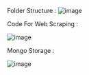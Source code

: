 Folder Structure :
![image](https://github.com/dharmesh7239/ASP/assets/63228729/7ef45e48-44ee-4af3-9993-8389fdd4bb6a)


Code For Web Scraping  :

![image](https://github.com/dharmesh7239/ASP/assets/63228729/31844d36-d802-4bdb-8f8d-2c7cc4858da4)

Mongo Storage :

![image](https://github.com/dharmesh7239/ASP/assets/63228729/84da852d-3c16-42dd-9249-0f12fc745b75)




